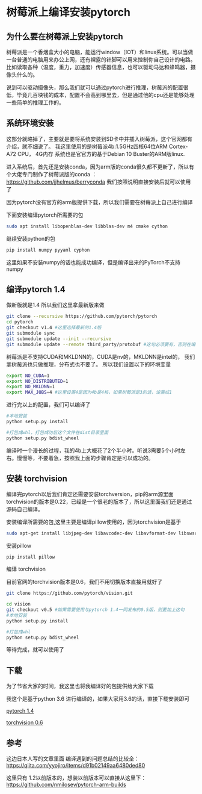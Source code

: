 # 树莓派上编译安装pytorch

## 为什么要在树莓派上安装pytorch
树莓派是一个香烟盒大小的电脑，能运行window（IOT）和linux系统。可以当做一台普通的电脑用来办公上网，还有裸露的针脚可以用来控制你自己设计的电路。比如读取各种（温度，重力，加速度）传感器信息，也可以驱动马达和蜂鸣器，摄像头什么的。

说到可以驱动摄像头，那么我们就可以通过pytorch进行推理，树莓派的配置很低，毕竟几百块钱的成本，配置不会高到哪里去，但是通过他的cpu还是能够处理一些简单的推理工作的。


## 系统环境安装

这部分就略掉了，主要就是要将系统安装到SD卡中并插入树莓派，这个官网都有介绍，就不细说了。
我这里使用的是树莓派4b:1.5GHz四核64位ARM Cortex-A72 CPU， 4G内存
系统也是官官方的基于Debian 10 Buster的ARM版linux.

进入系统后，首先还是安装conda，因为arm版的conda很久都不更新了，所以有个大佬专门制作了树莓派版的conda ： https://github.com/jjhelmus/berryconda 我们按照说明直接安装后就可以使用了

因为pytorch没有官方的arm版提供下载，所以我们需要在树莓派上自己进行编译

下面安装编译pytorch所需要的包
```bash
sudo apt install libopenblas-dev libblas-dev m4 cmake cython
```
继续安装python的包
```bash
pip install numpy pyyaml cyphon
```
这里如果不安装numpy的话也能成功编译，但是编译出来的PyTorch不支持numpy

## 编译pytorch 1.4

做新版就是1.4 所以我们这里拿最新版来做

```bash
git clone --recursive https://github.com/pytorch/pytorch
cd pytorch
git checkout v1.4 #这里选择最新的1.4版
git submodule sync
git submodule update --init --recursive
git submodule update --remote third_party/protobuf #这句必须要有，否则在编译时会报一个找不到protobuf.h的错误
```
树莓派是不支持CUDA和MKLDNN的，CUDA是nv的，MKLDNN是intel的，
我们拿树莓派也只做推理，分布式也不要了。
所以我们设置以下的环境变量
```bash
export NO_CUDA=1
export NO_DISTRIBUTED=1
export NO_MKLDNN=1
export MAX_JOBS=4 #这里设置4是因为4b是4核，如果树莓派是3的话，设置成1
```

进行完以上的配置，我们可以编译了

```bash
#本地安装
python setup.py install

#打包成whl，打包成功后这个文件在dist目录里面
python setup.py bdist_wheel
```

编译时一个漫长的过程，我的4b上大概花了2个半小时。听说3需要5个小时左右。慢慢等，不要着急，按照我上面的步骤肯定是可以成功的。

## 安装 torchvision 
编译完pytorch以后我们肯定还需要安装torchversion，pip的arm源里面torchvision的版本是0.22，已经是一个很老的版本了，所以这里面我们还是通过源码自己编译。

安装编译所需要的包,这里主要是编译pillow使用的，因为torchvision是基于
```bash
sudo apt-get install libjpeg-dev libavcodec-dev libavformat-dev libswscale-dev
```
安装pillow
```
pip install pillow
```
编译 torchvision

目前官网的torchvision版本是0.6，我们不用切换版本直接用就好了
```bash
git clone https://github.com/pytorch/vision.git

cd vision
git checkout v0.5 #如果需要使用与pytorch 1.4一同发布的0.5版，则要加上这句
#本地安装
python setup.py install

#打包成whl
python setup.py bdist_wheel
```

等待完成，就可以使用了



## 下载
为了节省大家的时间，我这里也将我编译好的包提供给大家下载

我这个是基于python 3.6 进行编译的，如果大家用3.6的话，直接下载安装即可

[pytorch 1.4](torch-1.4.0a0+7963631-cp36-cp36m-linux_armv7l.whl)

[torchvision 0.6](torchvision-0.6.0a0+bb5af1d-cp36-cp36m-linux_armv7l.whl)



## 参考

这边日本人写的文章里面 编译遇到的问题总结的比较全：
https://qiita.com/yyojiro/items/d91b02149aa6480ded80


这里只有 1.2以前版本的，想装以前版本可以直接从这里下：
https://github.com/nmilosev/pytorch-arm-builds